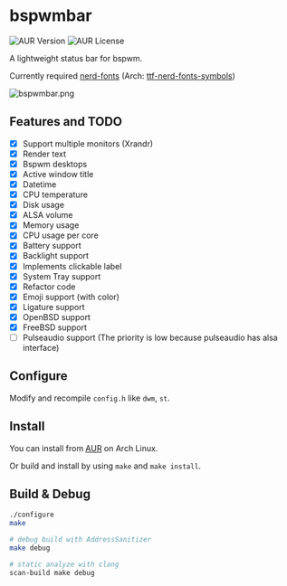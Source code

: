 # bspwmbar

![AUR Version](https://img.shields.io/aur/version/bspwmbar.svg)
![AUR License](https://img.shields.io/aur/license/bspwmbar.svg)

A lightweight status bar for bspwm.

Currently required [nerd-fonts](https://github.com/ryanoasis/nerd-fonts)
(Arch: [ttf-nerd-fonts-symbols](https://www.archlinux.jp/packages/community/x86_64/ttf-nerd-fonts-symbols/))

![bspwmbar.png](docs/bspwmbar.png)

## Features and TODO

- [x] Support multiple monitors (Xrandr)
- [x] Render text
- [x] Bspwm desktops
- [x] Active window title
- [x] Datetime
- [x] CPU temperature
- [x] Disk usage
- [x] ALSA volume
- [x] Memory usage
- [x] CPU usage per core
- [x] Battery support
- [x] Backlight support
- [x] Implements clickable label
- [x] System Tray support
- [x] Refactor code
- [x] Emoji support (with color)
- [x] Ligature support
- [x] OpenBSD support
- [x] FreeBSD support
- [ ] Pulseaudio support (The priority is low because pulseaudio has alsa interface)

## Configure

Modify and recompile `config.h` like `dwm`, `st`.

## Install

You can install from [AUR](https://aur.archlinux.org/packages/bspwmbar/) on Arch Linux.

Or build and install by using `make` and `make install`.

## Build & Debug

```sh
./configure
make

# debug build with AddressSanitizer
make debug

# static analyze with clang
scan-build make debug
```
